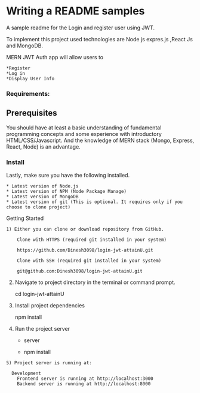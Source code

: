# Writing a README samples

A sample readme for the Login and register user using JWT.


To implement this project used technologies are Node js expres.js ,React Js and MongoDB.

MERN JWT Auth app will allow users to

    *Register
    *Log in
    *Display User Info
 ### Requirements:
 
 ## Prerequisites

You should have at least a basic understanding of fundamental programming concepts and some experience with introductory HTML/CSS/Javascript. And the knowledge of MERN stack (Mongo, Express, React, Node) is an advantage.


### Install

Lastly, make sure you have the following installed.

    * Latest version of Node.js
    * Latest version of NPM (Node Package Manage)
    * Latest version of MongoDB
    * Latest version of git (This is optional. It requires only if you choose to clone project)


Getting Started

    1) Either you can clone or download repository from GitHub.

        Clone with HTTPS (required git installed in your system)

        https://github.com/Dinesh3098/login-jwt-attainU.git

        Clone with SSH (required git installed in your system)
        
        git@github.com:Dinesh3098/login-jwt-attainU.git
        
   2) Navigate to project directory in the terminal or command prompt.
      
         cd login-jwt-attainU
        
   3) Install project dependencies
         
         npm install
   4) Run the project server
   
         *  server
         
         * npm install

    5) Project server is running at:

      Development
        Frontend server is running at http://localhost:3000
        Backend server is running at http://localhost:8000

         
        



